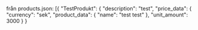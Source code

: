 från products.json: 
[{ 
"TestProdukt": {
    "description": "test",
    "price_data": {
        "currency": "sek",
        "product_data": {
            "name": "test test"
        },
        "unit_amount": 3000
    }
} 